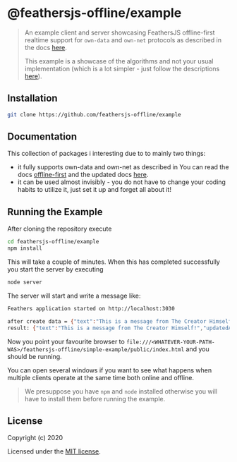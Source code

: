 # @feathersjs-offline/example

> An example client and server showcasing FeathersJS offline-first realtime support for `own-data` and `own-net` protocols as described in the docs [here](https://auk.docs.feathersjs.com/guides/offline-first/readme.html#offline-first).
>
> This example is a showcase of the algorithms and not your usual implementation (which is a lot simpler - just follow the descriptions [here](https://feathersjs-offline.github.io/docs/api/offline-api.html#feathers-offline-server)).

## Installation

``` bash
git clone https://github.com/feathersjs-offline/example
```

## Documentation

This collection of packages i interesting due to to mainly two things:
- it fully supports own-data and own-net as described in You can read the docs [offline-first](https://auk.docs.feathersjs.com/guides/offline-first/readme.html#offline-first) and the updated docs [here](https://feathersjs-offline.github.io/docs/api/offline-api.html#feathers-offline-server).
- it can be used almost invisibly - you do not have to change your coding habits to utilize it, just set it up and forget all about it!


## Running the Example

After cloning the repository execute

``` bash
cd feathersjs-offline/example
npm install
```
This will take a couple of minutes. When this has completed successfully you start the server by executing
``` bash
node server
```
The server will start and write a message like:
```bash
Feathers application started on http://localhost:3030

after create data = {"text":"This is a message from The Creator Himself!","updatedAt":"2020-12-11T07:05:58.258Z","uuid":"7_lEahFZN","onServerAt":"2020-12-11T07:05:58.323Z"}
result: {"text":"This is a message from The Creator Himself!","updatedAt":"2020-12-11T07:05:58.258Z","uuid":"7_lEahFZN","onServerAt":"2020-12-11T07:05:58.323Z"}
```

Now you point your favourite browser to `file:///<WHATEVER-YOUR-PATH-WAS>/feathersjs-offline/simple-example/public/index.html` and you should be running.

You can open several windows if you want to see what happens when multiple clients operate at the same time both online and offline.

> We presuppose you have `npm` and `node` installed otherwise you will have to install them before running the example.

## License

Copyright (c) 2020

Licensed under the [MIT license](LICENSE).
